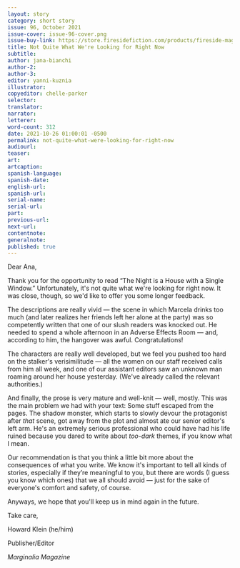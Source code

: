 ```yaml
---
layout: story
category: short story
issue: 96, October 2021
issue-cover: issue-96-cover.png
issue-buy-link: https://store.firesidefiction.com/products/fireside-magazine-issue-96-october-2021
title: Not Quite What We're Looking for Right Now
subtitle:
author: jana-bianchi
author-2:
author-3:
editor: yanni-kuznia
illustrator:
copyeditor: chelle-parker
selector:
translator:
narrator:
letterer:
word-count: 312
date: 2021-10-26 01:00:01 -0500
permalink: not-quite-what-were-looking-for-right-now
audiourl:
teaser:
art:
artcaption:
spanish-language:
spanish-date:
english-url:
spanish-url:
serial-name:
serial-url:
part:
previous-url:
next-url:
contentnote:
generalnote:
published: true
---
```

Dear Ana,


Thank you for the opportunity to read “The Night is a House with a Single Window.” Unfortunately, it's not quite what we're looking for right now. It was close, though, so we'd like to offer you some longer feedback.

The descriptions are really vivid — the scene in which Marcela drinks too much (and later realizes her friends left her alone at the party) was so competently written that one of our slush readers was knocked out. He needed to spend a whole afternoon in an Adverse Effects Room — and, according to him, the hangover was awful. Congratulations!

The characters are really well developed, but we feel you pushed too hard on the stalker's verisimilitude — all the women on our staff received calls from him all week, and one of our assistant editors saw an unknown man roaming around her house yesterday. (We've already called the relevant authorities.)

And finally, the prose is very mature and well-knit — well, mostly. This was the main problem we had with your text: Some stuff escaped from the pages. The shadow monster, which starts to slowly devour the protagonist after _that_ scene, got away from the plot and almost ate our senior editor's left arm. He's an extremely serious professional who could have had his life ruined because you dared to write about _too-dark_ themes, if you know what I mean.

Our recommendation is that you think a little bit more about the consequences of what you write. We know it's important to tell all kinds of stories, especially if they’re meaningful to you, but there are words (I guess you know which ones) that we all should avoid — just for the sake of everyone's comfort and safety, of course.

Anyways, we hope that you'll keep us in mind again in the future.


Take care,


Howard Klein (he/him)

Publisher/Editor

_Marginalia Magazine_

